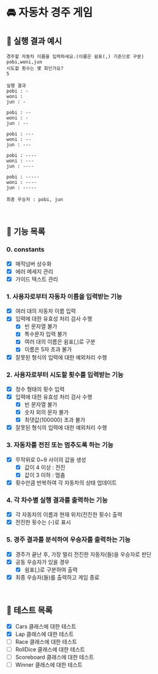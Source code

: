 # 🚘 자동차 경주 게임

## 🚀 실행 결과 예시

```
경주할 자동차 이름을 입력하세요.(이름은 쉼표(,) 기준으로 구분)
pobi,woni,jun
시도할 횟수는 몇 회인가요?
5

실행 결과
pobi : -
woni :
jun : -

pobi : --
woni : -
jun : --

pobi : ---
woni : --
jun : ---

pobi : ----
woni : ---
jun : ----

pobi : -----
woni : ----
jun : -----

최종 우승자 : pobi, jun
```

<br />

## 🚀 기능 목록

### 0. constants

- [x] 매직넘버 상수화
- [x] 에러 메세지 관리
- [x] 가이드 텍스트 관리

### 1. 사용자로부터 자동차 이름을 입력받는 기능

- [x] 여러 대의 자동차 이름 입력
- [x] 입력에 대한 유효성 처리 검사 수행
  - [x] 빈 문자열 불가
  - [x] 특수문자 입력 불가
  - [x] 여러 대의 이름은 쉼표(,)로 구분
  - [x] 이름은 5자 초과 불가
- [x] 잘못된 형식의 입력에 대한 예외처리 수행

### 2. 사용자로부터 시도할 횟수를 입력받는 기능

- [x] 정수 형태의 횟수 입력
- [x] 입력에 대한 유효성 처리 검사 수행
  - [x] 빈 문자열 불가
  - [x] 숫자 외의 문자 불가
  - [x] 최댓값(100000) 초과 불가
- [x] 잘못된 형식의 입력에 대한 예외처리 수행

### 3. 자동차를 전진 또는 멈추도록 하는 기능

- [x] 무작위로 0~9 사이의 값을 생성
  - [x] 값이 4 이상 : 전진
  - [x] 값이 3 이하 : 멈춤
- [x] 횟수만큼 반복하여 각 자동차의 상태 업데이트

### 4. 각 차수별 실행 결과를 출력하는 기능

- [x] 각 자동차의 이름과 현재 위치(전진한 횟수) 출력
- [x] 전진한 횟수는 (-)로 표시

### 5. 경주 결과를 분석하여 우승자를 출력하는 기능

- [x] 경주가 끝난 후, 가장 멀리 전진한 자동차(들)을 우승자로 판단
- [x] 공동 우승자가 있을 경우
  - [x] 쉼표(,)로 구분하여 출력
- [x] 최종 우승자(들)를 출력하고 게임 종료

<br />

## 🚀 테스트 목록
- [x] Cars 클래스에 대한 테스트
- [x] Lap 클래스에 대한 테스트
- [ ] Race 클래스에 대한 테스트
- [ ] RollDice 클래스에 대한 테스트
- [ ] Scoreboard 클래스에 대한 테스트
- [ ] Winner 클래스에 대한 테스트